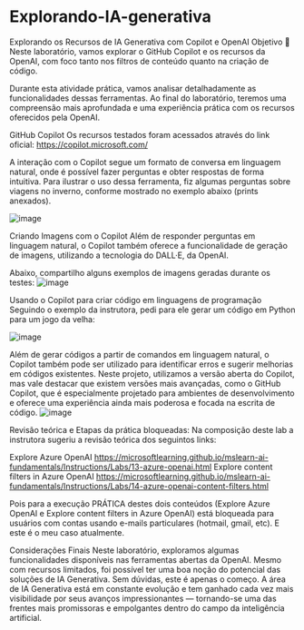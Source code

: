 # Explorando-IA-generativa
Explorando os Recursos de IA Generativa com Copilot e OpenAI
Objetivo 🎯
Neste laboratório, vamos explorar o GitHub Copilot e os recursos da OpenAI, com foco tanto nos filtros de conteúdo quanto na criação de código.

Durante esta atividade prática, vamos analisar detalhadamente as funcionalidades dessas ferramentas. Ao final do laboratório, teremos uma compreensão mais aprofundada e uma experiência prática com os recursos oferecidos pela OpenAI.

GitHub Copilot
Os recursos testados foram acessados através do link oficial:
https://copilot.microsoft.com/

A interação com o Copilot segue um formato de conversa em linguagem natural, onde é possível fazer perguntas e obter respostas de forma intuitiva. Para ilustrar o uso dessa ferramenta, fiz algumas perguntas sobre viagens no inverno, conforme mostrado no exemplo abaixo (prints anexados).

![image](https://github.com/user-attachments/assets/e90e6785-fb81-4d33-81ea-7821a191b69f)

Criando Imagens com o Copilot
Além de responder perguntas em linguagem natural, o Copilot também oferece a funcionalidade de geração de imagens, utilizando a tecnologia do DALL·E, da OpenAI.

Abaixo, compartilho alguns exemplos de imagens geradas durante os testes:
![image](https://github.com/user-attachments/assets/47930c2f-520d-48d3-95bc-0a784b7ee384)

Usando o Copilot para criar código em linguagens de programação
Seguindo o exemplo da instrutora, pedi para ele gerar um código em Python para um jogo da velha:

![image](https://github.com/user-attachments/assets/3e233088-aa1c-4d50-bcdc-3fd926a236cf)

Além de gerar códigos a partir de comandos em linguagem natural, o Copilot também pode ser utilizado para identificar erros e sugerir melhorias em códigos existentes. Neste projeto, utilizamos a versão aberta do Copilot, mas vale destacar que existem versões mais avançadas, como o GitHub Copilot, que é especialmente projetado para ambientes de desenvolvimento e oferece uma experiência ainda mais poderosa e focada na escrita de código.
![image](https://github.com/user-attachments/assets/3a359665-67c2-49c3-b6f0-ef533c213b3f)

Revisão teórica e Etapas da prática bloqueadas:
Na composição deste lab a instrutora sugeriu a revisão teórica dos seguintos links:

Explore Azure OpenAI
https://microsoftlearning.github.io/mslearn-ai-fundamentals/Instructions/Labs/13-azure-openai.html
Explore content filters in Azure OpenAI
https://microsoftlearning.github.io/mslearn-ai-fundamentals/Instructions/Labs/14-azure-openai-content-filters.html

Pois para a execução PRÁTICA destes dois conteúdos (Explore Azure OpenAI e Explore content filters in Azure OpenAI) está bloqueada para usuários com contas usando e-mails particulares (hotmail, gmail, etc). E este é o meu caso atualmente.

Considerações Finais
Neste laboratório, exploramos algumas funcionalidades disponíveis nas ferramentas abertas da OpenAI. Mesmo com recursos limitados, foi possível ter uma boa noção do potencial das soluções de IA Generativa.
Sem dúvidas, este é apenas o começo. A área de IA Generativa está em constante evolução e tem ganhado cada vez mais visibilidade por seus avanços impressionantes — tornando-se uma das frentes mais promissoras e empolgantes dentro do campo da inteligência artificial.

